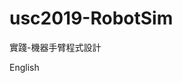 # usc2019-RobotSim
實踐-機器手臂程式設計

English 
<!--stackedit_data:
eyJoaXN0b3J5IjpbLTE1MjgwNDQwNDhdfQ==
-->